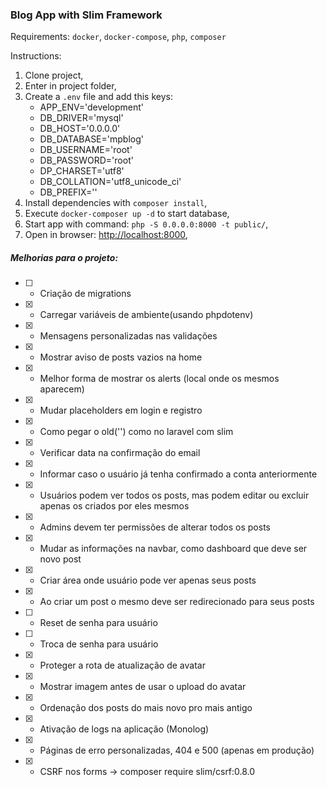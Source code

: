 ### Blog App with Slim Framework

Requirements: ```docker```, ```docker-compose```, ```php```,  ```composer```

Instructions:

1. Clone project,
2. Enter in project folder,
3. Create a ```.env``` file and add this keys:
    * APP_ENV='development'
    * DB_DRIVER='mysql'
    * DB_HOST='0.0.0.0'
    * DB_DATABASE='mpblog'
    * DB_USERNAME='root'
    * DB_PASSWORD='root'
    * DP_CHARSET='utf8'
    * DB_COLLATION='utf8_unicode_ci'
    * DB_PREFIX=''
4. Install dependencies with ```composer install```,
5. Execute ```docker-composer up -d``` to start database,
6. Start app with command: ```php -S 0.0.0.0:8000 -t public/```,
7. Open in browser: [http://localhost:8000](http://localhost:8000),


##### Melhorias para o projeto:

- [ ] - Criação de migrations
- [x] - Carregar variáveis de ambiente(usando phpdotenv)
- [x] - Mensagens personalizadas nas validações
- [x] - Mostrar aviso de posts vazios na home
- [x] - Melhor forma de mostrar os alerts (local onde os mesmos aparecem)
- [x] - Mudar placeholders em login e registro
- [x] - Como pegar o old('') como no laravel com slim
- [x] - Verificar data na confirmação do email
- [x] - Informar caso o usuário já tenha confirmado a conta anteriormente
- [x] - Usuários podem ver todos os posts, mas podem editar ou excluir apenas os criados por eles mesmos
- [x] - Admins devem ter permissões de alterar todos os posts
- [x] - Mudar as informações na navbar, como dashboard que deve ser novo post
- [x] - Criar área onde usuário pode ver apenas seus posts
- [x] - Ao criar um post o mesmo deve ser redirecionado para seus posts
- [ ] - Reset de senha para usuário
- [ ] - Troca de senha para usuário
- [x] - Proteger a rota de atualização de avatar
- [x] - Mostrar imagem antes de usar o upload do avatar
- [x] - Ordenação dos posts do mais novo pro mais antigo
- [x] - Ativação de logs na aplicação (Monolog)
- [x] - Páginas de erro personalizadas, 404 e 500 (apenas em produção)
- [x] - CSRF nos forms -> composer require slim/csrf:0.8.0